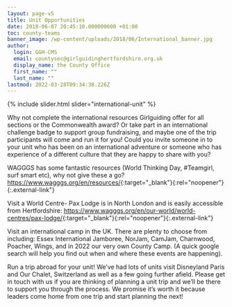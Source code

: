 ```yaml
---
layout: page-v5
title: Unit Opportunities
date: 2018-06-07 20:45:10.000000000 +01:00
toc: county-teams
banner_image: /wp-content/uploads/2018/06/International_banner.jpg
author:
  login: GGH-CMS
  email: countysec@girlguidinghertfordshire.org.uk
  display_name: the County Office
  first_name: ""
  last_name: ""
lastmod: 2022-03-28T09:34:38.226Z
---
```

{% include slider.html slider="international-unit" %}

Why not complete the international resources Girlguiding offer for all sections or the Commonwealth award? Or take part in an international challenge badge to support group fundraising, and maybe one of the trip participants will come and run it for you! Could you invite someone in to your unit who has been on an international adventure or someone who has experience of a different culture that they are happy to share with you?

WAGGGS has some fantastic resources (World Thinking Day, #Teamgirl, surf smart etc), why not give these a go? <https://www.wagggs.org/en/resources/>{:target="_blank"}{:rel="noopener"}{:.external-link"}

Visit a World Centre- Pax Lodge is in North London and is easily accessible from Hertfordshire: <https://www.wagggs.org/en/our-world/world-centres/pax-lodge/>{:target="_blank"}{:rel="noopener"}{:.external-link"}

Visit an international camp in the UK. There are plenty to choose from including: Essex International Jamboree, NorJam, CamJam, Charnwood, Poacher, Wings, and in 2022 our very own County Camp. (A quick google search will help you find out when and where these events are happening).

Run a trip abroad for your unit! We’ve had lots of units visit Disneyland Paris and Our Chalet, Switzerland as well as a few going further afield. Please get in touch with us if you are thinking of planning a unit trip and we’ll be there to support you through the process. We promise it’s worth it because leaders come home from one trip and start planning the next!
